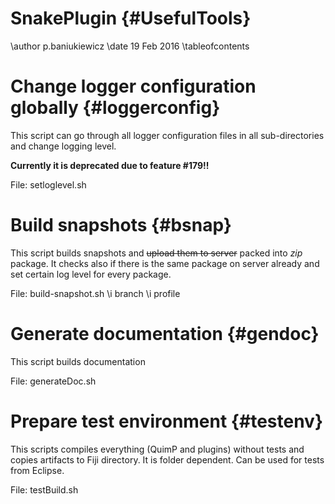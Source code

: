 # SnakePlugin {#UsefulTools}

\author p.baniukiewicz
\date 19 Feb 2016
\tableofcontents

# Change logger configuration globally {#loggerconfig}

This script can go through all logger configuration files in all sub-directories and change logging
level.

**Currently it is deprecated due to feature #179!!**

File: setloglevel.sh

# Build snapshots {#bsnap}

This script builds snapshots and ~~upload them to server~~ packed into *zip* package. It checks also if there
is the same package on server already and set certain log level for every package.

File: build-snapshot.sh \i branch \i profile

# Generate documentation {#gendoc}

This script builds documentation

File: generateDoc.sh

# Prepare test environment {#testenv}

This scripts compiles everything (QuimP and plugins) without tests and copies artifacts to Fiji directory. It is 
folder dependent. Can be used for tests from Eclipse. 

File: testBuild.sh

